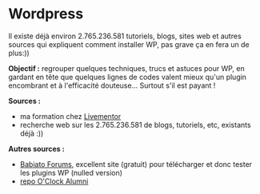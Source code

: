 # Wordpress

Il existe déjà environ 2.765.236.581 tutoriels, blogs, sites web et autres sources qui expliquent comment installer WP, pas grave ça en fera un de plus:))

**Objectif :** regrouper quelques techniques, trucs et astuces pour WP, en gardant en tête que quelques lignes de codes valent mieux qu'un plugin encombrant et à l'efficacité douteuse... Surtout s'il est payant !

**Sources :**
  * ma formation chez [Livementor](https://www.livementor.com/formation/wordpress/)
  * recherche web sur les 2.765.236.581 de blogs, tutoriels, etc, existants déjà :))

**Autres sources :**
  * [Babiato Forums](https://babiato.org/), excellent site (gratuit) pour télécharger et donc tester les plugins WP (nulled version)
  * [repo O'Clock Alumni](https://github.com/O-clock-Alumni/fiches-recap/tree/master/wordpress)
